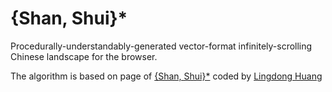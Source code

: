 # {Shan, Shui}*
Procedurally-understandably-generated vector-format infinitely-scrolling Chinese landscape for the browser.

The algorithm is based on page of [{Shan, Shui}*](https://github.com/LingDong-/shan-shui-inf/blob/master/README.md#shan-shui) coded by [Lingdong Huang](https://github.com/LingDong-)